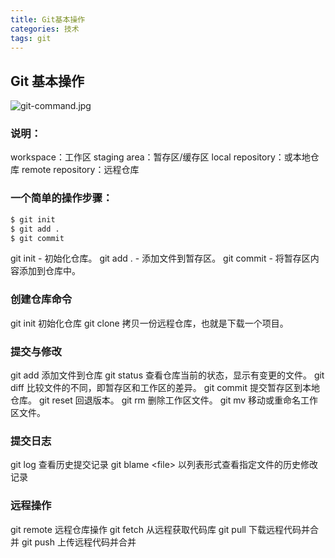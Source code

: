 ```yaml
---
title: Git基本操作
categories: 技术
tags: git
---
```

  ## Git 基本操作

  ![git-command.jpg](https://www.runoob.com/wp-content/uploads/2015/02/git-command.jpg)
  
  ### 说明：
  workspace：工作区
  staging area：暂存区/缓存区
  local repository：或本地仓库
  remote repository：远程仓库
  
  ### 一个简单的操作步骤：
  ``` bash
  $ git init    
  $ git add .    
  $ git commit  
  ```
  
  git init - 初始化仓库。
  git add . - 添加文件到暂存区。
  git commit - 将暂存区内容添加到仓库中。
  
  ### 创建仓库命令
  git init	初始化仓库
  git clone	拷贝一份远程仓库，也就是下载一个项目。
  
  ### 提交与修改
  git add	添加文件到仓库
  git status	查看仓库当前的状态，显示有变更的文件。
  git diff	比较文件的不同，即暂存区和工作区的差异。
  git commit	提交暂存区到本地仓库。
  git reset	回退版本。
  git rm	删除工作区文件。
  git mv	移动或重命名工作区文件。
  
  ### 提交日志
  git log	查看历史提交记录
  git blame \<file\>	以列表形式查看指定文件的历史修改记录
  
  ### 远程操作
  git remote	远程仓库操作
  git fetch	从远程获取代码库
  git pull	下载远程代码并合并
  git push	上传远程代码并合并